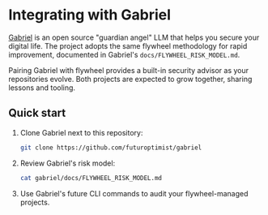 # Integrating with Gabriel

[Gabriel](https://github.com/futuroptimist/gabriel) is an open source "guardian angel" LLM that helps you secure your digital life. The project adopts the same flywheel methodology for rapid improvement, documented in Gabriel's `docs/FLYWHEEL_RISK_MODEL.md`.

Pairing Gabriel with flywheel provides a built-in security advisor as your repositories evolve. Both projects are expected to grow together, sharing lessons and tooling.

## Quick start

1. Clone Gabriel next to this repository:
   ```bash
   git clone https://github.com/futuroptimist/gabriel
   ```
2. Review Gabriel's risk model:
   ```bash
   cat gabriel/docs/FLYWHEEL_RISK_MODEL.md
   ```
3. Use Gabriel's future CLI commands to audit your flywheel-managed projects.

